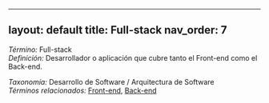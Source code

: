 
---
layout: default
title: Full-stack
nav_order: 7
---

*Término:* Full-stack  
*Definición:* Desarrollador o aplicación que cubre tanto el Front-end como el Back-end.

*Taxonomía:* Desarrollo de Software / Arquitectura de Software  
*Términos relacionados:* [Front-end](https://maleniski.github.io/diccionario-angl-tec-mx/docs/alfabeticamente/F/front-end/), [Back-end](https://maleniski.github.io/diccionario-angl-tec-mx/docs/alfabeticamente/B/back-end/)
